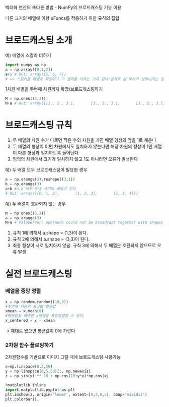 벡터화 연산의 또다른 방법 - NumPy의 브로드캐스팅 기능 이용

다른 크기의 배열에 이항 uFuncs를 적용하기 위한 규칙의 집합

# 브로드캐스팅 소개

예) 배열에 스칼라 더하기

```python
import numpy as np
a = np.array([0,1,2])
a+5 # Out: array([5, 6, 7]) 
# => 스칼라를 배열로 확장하고 그 결과를 더하는 것과 같다(실제로 값 복사가 일어나지는 않음)
```

1차원 배열을 두번째 차원까지 확장/브로드캐스팅하기

```python
M = np.ones((3,3))
M+a # Out: array([[1., 2., 3.],       [1., 2., 3.],       [1., 2., 3.]])
```

# 브로드캐스팅 규칙

1. 두 배열의 차원 수가 다르면 작은 수의 차원을 가진 배열 형상의 앞을 1로 채운다
2. 두 배열의 형상이 어떤 차원에서도 일치하지 않는다면 해당 차원의 형상이 1인 배열이 다른 형상과 일치하도록 늘어난다
3. 임의의 차원에서 크기가 일치하지 않고 1도 아니라면 오류가 발생한다

예) 두 배열 모두 브로드캐스팅이 필요한 경우

```python
a = np.arange(3).reshape((3,1))
b = np.arange(3)
a+b #a,b 모두 3*3 크기의 배열이 된다
# Out: array([[0, 1, 2],       [1, 2, 3],       [2, 3, 4]])
```

예) 두 배열이 호환되지 않는 경우

```python
M = np.ones((3,2))
a = np.arange(3)
M+a # ValueError: operands could not be broadcast together with shapes (3,2) (3,)
```

1. 규칙 1에 의해서 a.shape = (1,3)이 된다.
2. 규칙 2에 의해서 a.shape = (3,3)이 된다.
3. 최종 형상이 서로 일치하지 않음. 규칙 3에 의해서 두 배열은 호환되지 않으므로 오류 발생

# 실전 브로드캐스팅

### 배열을 중앙 정렬

```python
x = np.random.random((10,3))
#첫번째 차원의 특성별 평균값
xmean = x.mean(0) 
#평균값을 빼주면 x배열을 중앙정렬할 수 있다.
x_centered = x - xmean
```

→ 제대로 됐으면 평균값이 0에 가깝다

### 2차원 함수 플로팅하기

2차원함수를 기반으로 이미지 그릴 때에 브로드캐스팅 사용가능

```python
x=np.linspace(0,5,50)
y = np.linspace(0,5,50)[:, np.newaxis]
z = np.sin(x) ** 10 + np.cos(10+y*x)*np.cos(x)

%matplotlib inline
import matplotlib.pyplot as plt
plt.imshow(z, origin='lower', extent=[0,5,0,5], cmap='viridis')
plt.colorbar();
```
